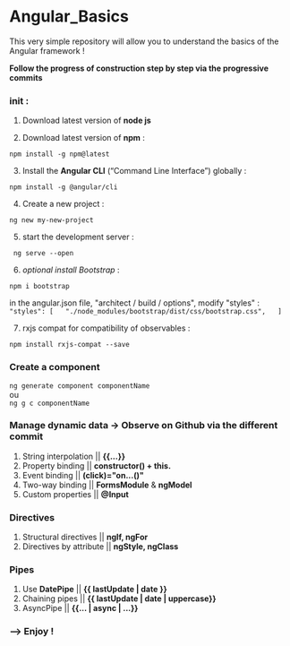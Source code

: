 # Angular_Basics

This very simple repository will allow you to understand the basics of the Angular framework !  

**Follow the progress of construction step by step via the progressive commits**

### init :  

1) Download latest version of **node js**  

2) Download latest version of **npm** :  

`npm install -g npm@latest`  

3) Install the **Angular CLI** (“Command Line Interface”) globally :  

`npm install -g @angular/cli`  

4) Create a new project :  

`ng new my-new-project`  

5) start the development server :  

` ng serve --open`  

6) *optional install Bootstrap* :  

`npm i bootstrap`  

in the angular.json file, "architect / build / options", modify "styles" : `"styles": [  
            "./node_modules/bootstrap/dist/css/bootstrap.css",  
            ]`  

7) rxjs compat for compatibility of observables :  

`npm install rxjs-compat --save`  

  
### Create a component  

`ng generate component componentName`  
ou  
`ng g c componentName`  

### Manage dynamic data    -> Observe on Github via the different commit

1) String interpolation || **{{...}}**
2) Property binding || **constructor() + this.** 
3) Event binding || **(click)="on...()"**
4) Two-way binding || **FormsModule** & **ngModel** 
5) Custom properties || **@Input**  

### Directives  

1) Structural directives || **ngIf, ngFor**
2) Directives by attribute || **ngStyle, ngClass**  

### Pipes  

1) Use **DatePipe** || **{{ lastUpdate | date }}**
2) Chaining pipes || **{{ lastUpdate | date | uppercase}}**  
3) AsyncPipe || **{{... | async | ...}}**  

### --> Enjoy !
